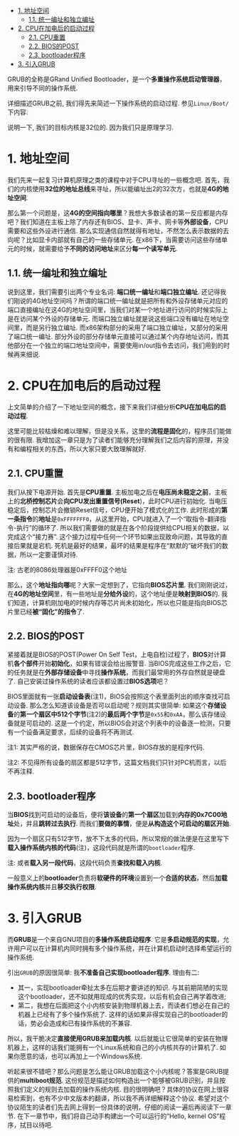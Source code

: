 
<!-- @import "[TOC]" {cmd="toc" depthFrom=1 depthTo=6 orderedList=false} -->

<!-- code_chunk_output -->

- [1. 地址空间](#1-地址空间)
  - [1.1. 统一编址和独立编址](#11-统一编址和独立编址)
- [2. CPU在加电后的启动过程](#2-cpu在加电后的启动过程)
  - [2.1. CPU重置](#21-cpu重置)
  - [2.2. BIOS的POST](#22-bios的post)
  - [2.3. bootloader程序](#23-bootloader程序)
- [3. 引入GRUB](#3-引入grub)

<!-- /code_chunk_output -->

GRUB的全称是GRand Unified Bootloader，是一个**多重操作系统启动管理器**，用来引导不同的操作系统. 

详细描述GRUB之前, 我们得先来简述一下操作系统的启动过程. 参见`Linux/Boot/`下内容.

说明一下, 我们的目标内核是32位的. 因为我们只是原理学习. 

# 1. 地址空间

我们先来一起复习计算机原理之类的课程中对于CPU寻址的一些概念吧. 首先，我们的内核使用**32位的地址总线**来寻址，所以能编址出2的32次方，也就是**4G的地址空间**. 

那么第一个问题是，这**4G的空间指向哪里**？我想大多数读者的第一反应都是内存吧？我们知道在主板上除了内存还有BIOS、显卡、声卡、网卡等**外部设备**，CPU需要和这些外设进行通信. 那么实现通信自然就得有地址，不然怎么表示数据的去向呢？比如显卡内部就有自己的一些存储单元. 在x86下，当需要访问这些存储单元的时候，就需要给予**不同的访问地址**来区分**每一个读写单元**. 

## 1.1. 统一编址和独立编址

说到这里，我们需要引出两个专业名词: **端口统一编址**和**端口独立编址**. 还记得我们刚说的4G地址空间吗？所谓的端口统一编址就是把所有和外设存储单元对应的端口直接编址在这4G的地址空间里，当我们对某一个地址进行访问的时候实际上是在访问某个外设的存储单元. 而端口独立编址就是说这些端口没有编址在地址空间里，而是另行独立编址. 而x86架构部分的采用了端口独立编址，又部分的采用了端口统一编址. 部分外设的部分存储单元直接可以通过某个内存地址访问，而其他部分在一个独立的端口地址空间中，需要使用in/out指令去访问，我们用到的时候再来细说. 

# 2. CPU在加电后的启动过程

上文简单的介绍了一下地址空间的概念，接下来我们详细分析**CPU在加电后的启动过程**. 

这里可能比较枯燥和难以理解，但是没关系，这里的**流程是固化**的，程序员们能做的很有限. 我增加这一章只是为了读者们能够充分理解我们之后内容的原理，并没有和编程相关的东西，所以大家只要大致理解就好. 

## 2.1. CPU重置

我们从按下电源开始. 首先是**CPU重置**. 主板加电之后在**电压尚未稳定之前**，主板上的**北桥控制芯片**会**向CPU发出重置信号(Reset**)，此时CPU进行初始化. 当电压稳定后，控制芯片会撤销Reset信号，CPU便开始了模式化的工作. 此时形成的**第一条指令**的**地址**是`0xFFFFFFF0`，从这里开始，CPU就进入了一个“取指令-翻译指令-执行”的循环了. 所以我们需要做的就是在各个阶段提供给CPU相关的数据，以完成这个“接力赛”. 这个接力过程中任何一个环节如果出现致命问题，其导致的直接后果就是宕机. 死机是最好的结果，最坏的结果是程序在“默默的”破坏我们的数据，所以一定要谨慎对待. 

注: 古老的8086处理器是0xFFFF0这个地址

那么，这个**地址指向哪**呢？大家一定想到了，它指向**BIOS芯片里**. 我们刚刚说过，在**4G的地址空间**里，有一些地址是**分给外设**的，这个地址便是**映射到BIOS**的. 我们知道，计算机刚加电的时候内存等芯片尚未初始化，所以也只能是指向BIOS芯片里已经**被“固化”的指令**了. 

## 2.2. BIOS的POST

紧接着就是BIOS的POST(Power On Self Test，上电自检)过程了，**BIOS**对计算机**各个部件**开始**初始化**，如果有错误会给出报警音. 当BIOS完成这些工作之后，它的任务就是在**外部存储设备**中寻找**操作系统**，而我们最常用的外存自然就是硬盘了. 自己安装过操作系统的读者应该都设置过**BIOS选项**吧？

BIOS里面就有一张**启动设备表**(注1)，BIOS会按照这个表里面列出的顺序查找可启动设备. 那么怎么知道该设备是否可以启动呢？规则其实很简单: 如果这个**存储设备**的**第一个扇区中512个字节**(注2)的**最后两个字节**是`0x55`和`0xAA`，那么该存储设备就是可启动的. 这是一个约定，所以BIOS会对这个列表中的设备逐一检测，只要有一个设备满足要求，后续的设备将不再测试. 

注1: 其实严格的说，数据保存在CMOS芯片里，BIOS存放的是程序代码. 

注2: 不见得所有设备的扇区都是512字节，这篇文档我们只针对PC机而言，以后不再注释. 

## 2.3. bootloader程序

当**BIOS**找到可启动的设备后，便将**该设备**的**第一个扇区**加载到**内存的0x7C00地址**处，并且**跳转过去执行**. 而我们**要做的事情**，便是**从构造这个可启动的扇区开始**. 

因为一个扇区只有512字节，放不下太多的代码，所以常规的做法便是在这里写下**载入操作系统内核的代码**(注)，这段代码就是所谓的`bootloader`程序. 

注: 或者**载入另一段代码**，这段代码负责**查找和载入内核**. 

一般意义上的**bootloader**负责将**软硬件的环境**设置到一个**合适的状态**，然后**加载操作系统内核**并且**移交执行权限**. 

# 3. 引入GRUB

而**GRUB**是一个来自GNU项目的**多操作系统启动程序**. 它是**多启动规范的实现**，允许用户可以在计算机内同时拥有多个操作系统，并在计算机启动时选择希望运行的操作系统. 

引出`GRUB`的原因很简单: 我**不准备自己实现bootloader程序**. 理由有二: 

- 其一，实现bootloader牵扯太多在后期才要讲述的知识. 与其前期简陋的实现这个bootloader，还不如就用现成的优秀实现，以后有机会自己再学着改进; 
- 第二，我想在后面把这个小内核安装到物理机器上去，而读者们想必在自己的机器上已经有了多个操作系统了. 这样的话如果非得实现自己的bootloader的话，势必会造成和已有操作系统的不兼容. 

所以，我干脆决定**直接使用GRUB来加载内核**. 以后就能让它很简单的安装在物理机器上，这样的话我们能拥有一个Linux系统和自己的小内核共存的计算机了. 如果你愿意的话，也可以再加上一个Windows系统. 

听起来很不错吧？那么问题是怎么能让GRUB加载这个小内核呢？答案是GRUB提供的**multiboot规范**. 这份规范是描述如何构造出一个能够被GRUB识别，并且按照我们定义的规则去加载的操作系统内核. 目的很明确吧？具体的协议在网上很容易检索到，也有不少中文版本的翻译，所以我不再详细解释这个协议. 希望对这个协议陌生的读者们先去网上得到一份具体的说明，仔细的阅读一遍后再阅读下一章节. 在下一章节中，我们将自己动手构建出一个可以运行的“Hello, kernel OS”程序，拭目以待吧. 
